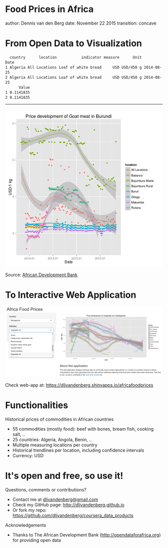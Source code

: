 Food Prices in Africa
========================================================
author: Dennis van den Berg
date: November 22 2015
transition: concave



From Open Data to Visualization
========================================================


```
  country      location           indicator measure      Unit       Date
1 Algeria All Locations Loaf of white bread     USD USD/450 g 2014-08-25
2 Algeria All Locations Loaf of white bread     USD USD/450 g 2014-08-25
      Value
1 0.1141835
2 0.1141835
```
***
![plot of chunk unnamed-chunk-2](africafoodprices-figure/unnamed-chunk-2-1.png) 

Source: [African Development Bank](http://opendataforafrica.org)


To Interactive Web Application
========================================================

![print screen](app_printscreen.png)

Check web-app at: https://dljvandenberg.shinyapps.io/africafoodprices


Functionalities
========================================================

Historical prices of commodities in African countries

* 55 commodities (mostly food): beef with bones, bream fish, cooking salt, ..
* 25 countries: Algeria, Angola, Benin, ..
* Multiple measuring locations per country
* Historical trendlines per location, including confidence intervals
* Currency: USD


It's open and free, so use it!
========================================================

Questions, comments or contributions?
* Contact me at dljvandenberg@gmail.com
* Check my GitHub page: http://dljvandenberg.github.io
* Or fork my repo: https://github.com/dljvandenberg/coursera_data_products

Acknowledgements
* Thanks to The African Development Bank (http://opendataforafrica.org) for providing open data
